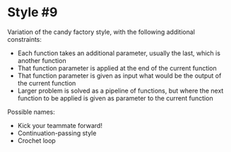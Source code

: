 # Style #9

Variation of the candy factory style, with the following additional constraints:

- Each function takes an additional parameter, usually the last, which is another function
- That function parameter is applied at the end of the current function
- That function parameter is given as input what would be the output of the current function
- Larger problem is solved as a pipeline of functions, but where the next function to be applied is given as parameter to the current function

Possible names:

- Kick your teammate forward!
- Continuation-passing style
- Crochet loop
